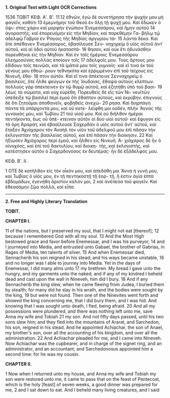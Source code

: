 **1. Original Text with Light OCR Corrections**

1536 ΤΩΒΙΤ ΚΕΦ. Αʹ. Βʹ.
11.12 ἐθνῶν, ἐγὼ δὲ συνετήρησα τὴν ψυχήν μου μὴ φαγεῖν, καθότι
13 ἐμεμνήμην τοῦ Θεοῦ ἐν ὅλῃ τῇ ψυχῇ μου. Καὶ ἔδωκεν ὁ ὕψι-
    στος χάριν καὶ μορφὴν ἐνώπιον Ἐνεμεσσάρου, καὶ ἤμην αὐτοῦ
14 ἀγοραστής, καὶ ἐπορευόμην εἰς τὴν Μηδίαν, καὶ παρεθέμην Γα-
    βήλῳ τῷ ἀδελφῷ Γαβρία ἐν Ῥάγοις τῆς Μηδίας ἀργυρίου τά-
15 λαντα δέκα. Καὶ ὅτε ἀπέθανεν Ἐνεμέσσαρος, ἐβασίλευσε Σεν-
    ναχηρεὶμ ὁ υἱὸς αὐτοῦ ἀντ᾿ αὐτοῦ, καὶ αἱ ὁδοὶ αὐτοῦ ἠκαταστά-
16 θησαν, καὶ οὐκ ἔτι ἠδυνάσθην πορευθῆναι εἰς τὴν Μηδίαν. Καὶ
    ἐν ταῖς ἡμέραις Ἐνεμεσσάρου ἐλεημοσύνας πολλὰς ἐποίουν τοῖς
17 ἀδελφοῖς μου. Τοὺς ἄρτους μου ἐδίδουν τοῖς πεινῶσι, καὶ τὰ
    ἱμάτιά μου τοῖς γυμνοῖς· καὶ εἴ τινα ἐκ τοῦ γένους μου ἐθεώ-
    ρουν τεθνηκότα καὶ ἐῤῥιμμένον ἐπὶ τοῦ τείχους εἰς Νινευῆ, ἔθα-
18 πτον αὐτόν. Καὶ εἴ τινα ἀπέκτεινε Σενναχηρεὶμ ὁ βασιλεύς, ὅτε
    ἦλθε φεύγων ἐκ τῆς Ἰουδαίας, ἔθαψα αὐτοὺς κλέπτων. πολλοὺς
    γὰρ ἀπέκτεινεν ἐν τῷ θυμῷ αὐτοῦ, καὶ ἐζητήθη ὑπὸ τοῦ βασι-
19 λέως τὰ σώματα, καὶ οὐχ εὑρέθη. Πορευθεὶς δὲ εἷς τῶν Νι-
    νευϊτῶν ὑπέδειξε τῷ βασιλεῖ περὶ ἐμοῦ ὅτι ἔθαπτον αὐτούς, καὶ
    ἐκρύβην. ἐπιγνοὺς δὲ ὅτι ζητοῦμαι ἀποθανεῖν, φοβηθεὶς ἀνεχώ-
20 ρησα. Καὶ διηρπάγη πάντα τὰ ὑπάρχοντά μου, καὶ οὐ κατε-
    λείφθη μοι οὐδέν, πλὴν Ἄννας τῆς γυναικός μου, καὶ Τωβίου
21 τοῦ υἱοῦ μου. Καὶ οὐ διῆλθον ἡμέραι πεντήκοντα, ἕως οὗ ἀπέ-
    κτειναν αὐτὸν οἱ δύο υἱοὶ αὐτοῦ· καὶ ἔφυγον εἰς τὰ ὄρη Ἀραράτ,
    καὶ ἐβασίλευσε Σαχερδὰν ὁ υἱὸς αὐτοῦ ἀντ᾿ αὐτοῦ, καὶ ἔταξεν
    Ἀχιάχαρον τὸν Ἀναὴλ τὸν υἱὸν τοῦ ἀδελφοῦ μου ἐπὶ πᾶσαν τὴν
    ἐκλογιστίαν τῆς βασιλείας αὐτοῦ, καὶ ἐπὶ πᾶσαν τὴν διοίκησιν.
22 Καὶ ἠξίωσεν Ἀχιάχαρος περὶ ἐμοῦ, καὶ ἦλθεν εἰς Νινευῆ. Ἀ-
    χιάχαρος δὲ ἦν ὁ οἰνοχόος, καὶ ἐπὶ τοῦ δακτυλίου, καὶ διοικη-
    τής, καὶ ἐκλογιστής, καὶ κατέστησεν αὐτὸν ὁ Σαχερδονόσος ἐκ
    δευτέρας· ἦν δὲ ἐξάδελφός μου.

ΚΕΦ. Βʹ. ΙΙ.

1 ΟΤΕ δὲ κατῆλθον εἰς τὸν οἶκόν μου, καὶ ἀπεδόθη μοι Ἄννα
    ἡ γυνή μου, καὶ Τωβίας ὁ υἱός μου, ἐν τῇ πεντηκοστῇ τῇ ἑορ-
    τῇ, ἣ ἐστιν ἁγία ἑπτὰ ἑβδομάδων, ἐγενήθη ἄριστον καλόν μοι,
2 καὶ ἀνέπεσα τοῦ φαγεῖν. Καὶ ἐθεασάμην ζῷα πολλὰ, καὶ εἶπα

---

**2. Free and Highly Literary Translation**

**TOBIT.**

**CHAPTER I.**

11 of the nations, but I preserved my soul, that I might not eat [thereof];
12 because I remembered God with all my soul.
13 And the Most High bestowed grace and favor before Enemessar, and I was his purveyor,
14 and I journeyed into Media, and entrusted unto Gabael, the brother of Gabrias, in Rages of Media, ten talents of silver.
15 And when Enemessar died, Sennacherib his son reigned in his stead; and his ways became unstable,
16 and no longer was I able to journey into Media. Yet in the days of Enemessar, I did many alms unto
17 my brethren. My bread I gave unto the hungry, and my garments unto the naked; and if any of my kindred I beheld dead and cast upon the wall in Nineveh, him did I bury.
18 And if any Sennacherib the king slew, when he came fleeing from Judea, I buried them by stealth; for many did he slay in his wrath, and the bodies were sought by the king,
19 but were not found. Then one of the Ninevites went forth and showed the king concerning me, that I did bury them; and I was hid. And knowing that I was sought unto death, I fled, being afraid.
20 And all my possessions were plundered, and there was nothing left unto me, save Anna my wife and Tobiah
21 my son. And not fifty days passed, until his two sons slew him; and they fled into the mountains of Ararat, and Sarchedon, his son, reigned in his stead. And he appointed Achiachar, the son of Anael, my brother's son, over all the accounting of his kingdom, and over all the administration.
22 And Achiachar pleaded for me, and I came into Nineveh. Now Achiachar was the cupbearer, and in charge of the signet ring, and an administrator, and an accountant; and Sarchedonosus appointed him a second time: for he was my cousin.

**CHAPTER II.**

1 Now when I returned unto my house, and Anna my wife and Tobiah my son were restored unto me, it came to pass that on the feast of Pentecost, which is the holy [feast] of seven weeks, a good dinner was prepared for me,
2 and I sat down to eat. And I beheld many living creatures, and I said